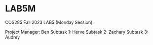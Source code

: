 # LAB5M
COS285 Fall 2023 LAB5 (Monday Session)

Project Manager: Ben
  Subtask 1: Herve
  Subtask 2: Zachary
  Subtask 3: Audrey
